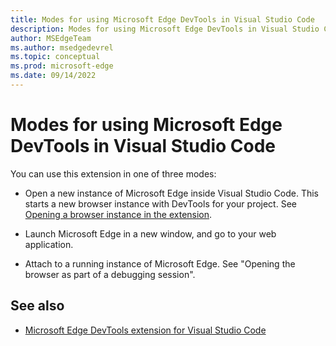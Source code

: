 ```yaml
---
title: Modes for using Microsoft Edge DevTools in Visual Studio Code
description: Modes for using Microsoft Edge DevTools in Visual Studio Code, in the Microsoft Edge Developer Tools extension for Visual Studio Code.
author: MSEdgeTeam
ms.author: msedgedevrel
ms.topic: conceptual
ms.prod: microsoft-edge
ms.date: 09/14/2022
---
```

# Modes for using Microsoft Edge DevTools in Visual Studio Code

<!-- hypothesis - the scope of h2 
https://docs.microsoft.com/en-us/microsoft-edge/visual-studio-code/microsoft-edge-devtools-extension#modes-for-using-microsoft-edge-devtools-in-visual-studio-code
is identical with the scope of h2
https://docs.microsoft.com/en-us/microsoft-edge/visual-studio-code/microsoft-edge-devtools-extension#opening-a-browser-instance-in-the-extension
-->

You can use this extension in one of three modes:

<!-- todo: link to each of 3 sections.  check topmost nav table

put the 3 links in order of long article

How specifically do you do each of these approaches?  How do these 3 approaches relate to the long article's sections?

https://docs.microsoft.com/en-us/microsoft-edge/visual-studio-code/microsoft-edge-devtools-extension
-->

* Open a new instance of Microsoft Edge inside Visual Studio Code.  This starts a new browser instance with DevTools for your project.  See [Opening a browser instance in the extension](./opening-browser-instance.md).

* Launch Microsoft Edge in a new window, and go to your web application.

* Attach to a running instance of Microsoft Edge.  <!-- maybe means: -->See "Opening the browser as part of a debugging session".
<!-- https://docs.microsoft.com/en-us/microsoft-edge/visual-studio-code/microsoft-edge-devtools-extension#opening-the-browser-as-part-of-a-debugging-session -->


<!-- ====================================================================== -->
## See also

* [Microsoft Edge DevTools extension for Visual Studio Code](../microsoft-edge-devtools-extension.md)
